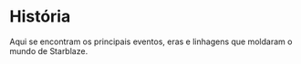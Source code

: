 # História

Aqui se encontram os principais eventos, eras e linhagens que moldaram o mundo de Starblaze.